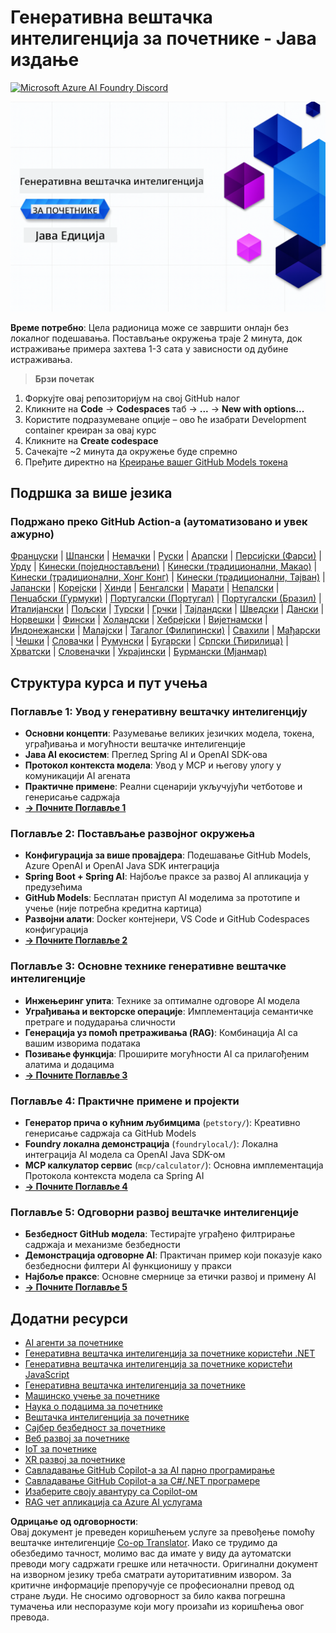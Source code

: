 <!--
CO_OP_TRANSLATOR_METADATA:
{
  "original_hash": "7216baee4139fab32d7bfa0777d75551",
  "translation_date": "2025-07-27T19:02:20+00:00",
  "source_file": "README.md",
  "language_code": "sr"
}
-->
# Генеративна вештачка интелигенција за почетнике - Јава издање
[![Microsoft Azure AI Foundry Discord](https://dcbadge.limes.pink/api/server/ByRwuEEgH4)](https://discord.com/invite/ByRwuEEgH4)

![Генеративна вештачка интелигенција за почетнике - Јава издање](../../translated_images/beg-genai-series.8b48be9951cc574c25f8a3accba949bfd03c2f008e2c613283a1b47316fbee68.sr.png)

**Време потребно**: Цела радионица може се завршити онлајн без локалног подешавања. Постављање окружења траје 2 минута, док истраживање примера захтева 1-3 сата у зависности од дубине истраживања.

> **Брзи почетак** 

1. Форкујте овај репозиторијум на свој GitHub налог
2. Кликните на **Code** → **Codespaces** таб → **...** → **New with options...**
3. Користите подразумеване опције – ово ће изабрати Development container креиран за овај курс
4. Кликните на **Create codespace**
5. Сачекајте ~2 минута да окружење буде спремно
6. Пређите директно на [Креирање вашег GitHub Models токена](./02-SetupDevEnvironment/README.md#step-2-create-a-github-personal-access-token)

## Подршка за више језика

### Подржано преко GitHub Action-а (аутоматизовано и увек ажурно)

[Француски](../fr/README.md) | [Шпански](../es/README.md) | [Немачки](../de/README.md) | [Руски](../ru/README.md) | [Арапски](../ar/README.md) | [Персијски (Фарси)](../fa/README.md) | [Урду](../ur/README.md) | [Кинески (поједностављени)](../zh/README.md) | [Кинески (традиционални, Макао)](../mo/README.md) | [Кинески (традиционални, Хонг Конг)](../hk/README.md) | [Кинески (традиционални, Тајван)](../tw/README.md) | [Јапански](../ja/README.md) | [Корејски](../ko/README.md) | [Хинди](../hi/README.md) | [Бенгалски](../bn/README.md) | [Марати](../mr/README.md) | [Непалски](../ne/README.md) | [Пенџабски (Гурмуки)](../pa/README.md) | [Португалски (Португал)](../pt/README.md) | [Португалски (Бразил)](../br/README.md) | [Италијански](../it/README.md) | [Пољски](../pl/README.md) | [Турски](../tr/README.md) | [Грчки](../el/README.md) | [Тајландски](../th/README.md) | [Шведски](../sv/README.md) | [Дански](../da/README.md) | [Норвешки](../no/README.md) | [Фински](../fi/README.md) | [Холандски](../nl/README.md) | [Хебрејски](../he/README.md) | [Вијетнамски](../vi/README.md) | [Индонежански](../id/README.md) | [Малајски](../ms/README.md) | [Тагалог (Филипински)](../tl/README.md) | [Свахили](../sw/README.md) | [Мађарски](../hu/README.md) | [Чешки](../cs/README.md) | [Словачки](../sk/README.md) | [Румунски](../ro/README.md) | [Бугарски](../bg/README.md) | [Српски (Ћирилица)](./README.md) | [Хрватски](../hr/README.md) | [Словеначки](../sl/README.md) | [Украјински](../uk/README.md) | [Бурмански (Мјанмар)](../my/README.md)

## Структура курса и пут учења

### **Поглавље 1: Увод у генеративну вештачку интелигенцију**
- **Основни концепти**: Разумевање великих језичких модела, токена, уграђивања и могућности вештачке интелигенције
- **Јава AI екосистем**: Преглед Spring AI и OpenAI SDK-ова
- **Протокол контекста модела**: Увод у MCP и његову улогу у комуникацији AI агената
- **Практичне примене**: Реални сценарији укључујући четботове и генерисање садржаја
- **[→ Почните Поглавље 1](./01-IntroToGenAI/README.md)**

### **Поглавље 2: Постављање развојног окружења**
- **Конфигурација за више провајдера**: Подешавање GitHub Models, Azure OpenAI и OpenAI Java SDK интеграција
- **Spring Boot + Spring AI**: Најбоље праксе за развој AI апликација у предузећима
- **GitHub Models**: Бесплатан приступ AI моделима за прототипе и учење (није потребна кредитна картица)
- **Развојни алати**: Docker контејнери, VS Code и GitHub Codespaces конфигурација
- **[→ Почните Поглавље 2](./02-SetupDevEnvironment/README.md)**

### **Поглавље 3: Основне технике генеративне вештачке интелигенције**
- **Инжењеринг упита**: Технике за оптималне одговоре AI модела
- **Уграђивања и векторске операције**: Имплементација семантичке претраге и подударања сличности
- **Генерација уз помоћ претраживања (RAG)**: Комбинација AI са вашим изворима података
- **Позивање функција**: Проширите могућности AI са прилагођеним алатима и додацима
- **[→ Почните Поглавље 3](./03-CoreGenerativeAITechniques/README.md)**

### **Поглавље 4: Практичне примене и пројекти**
- **Генератор прича о кућним љубимцима** (`petstory/`): Креативно генерисање садржаја са GitHub Models
- **Foundry локална демонстрација** (`foundrylocal/`): Локална интеграција AI модела са OpenAI Java SDK-ом
- **MCP калкулатор сервис** (`mcp/calculator/`): Основна имплементација Протокола контекста модела са Spring AI
- **[→ Почните Поглавље 4](./04-PracticalSamples/README.md)**

### **Поглавље 5: Одговорни развој вештачке интелигенције**
- **Безбедност GitHub модела**: Тестирајте уграђено филтрирање садржаја и механизме безбедности
- **Демонстрација одговорне AI**: Практичан пример који показује како безбедносни филтери AI функционишу у пракси
- **Најбоље праксе**: Основне смернице за етички развој и примену AI
- **[→ Почните Поглавље 5](./05-ResponsibleGenAI/README.md)**

## Додатни ресурси 

- [AI агенти за почетнике](https://github.com/microsoft/ai-agents-for-beginners)
- [Генеративна вештачка интелигенција за почетнике користећи .NET](https://github.com/microsoft/Generative-AI-for-beginners-dotnet)
- [Генеративна вештачка интелигенција за почетнике користећи JavaScript](https://github.com/microsoft/generative-ai-with-javascript)
- [Генеративна вештачка интелигенција за почетнике](https://github.com/microsoft/generative-ai-for-beginners)
- [Машинско учење за почетнике](https://aka.ms/ml-beginners)
- [Наука о подацима за почетнике](https://aka.ms/datascience-beginners)
- [Вештачка интелигенција за почетнике](https://aka.ms/ai-beginners)
- [Сајбер безбедност за почетнике](https://github.com/microsoft/Security-101)
- [Веб развој за почетнике](https://aka.ms/webdev-beginners)
- [IoT за почетнике](https://aka.ms/iot-beginners)
- [XR развој за почетнике](https://github.com/microsoft/xr-development-for-beginners)
- [Савладавање GitHub Copilot-а за AI парно програмирање](https://aka.ms/GitHubCopilotAI)
- [Савладавање GitHub Copilot-а за C#/.NET програмере](https://github.com/microsoft/mastering-github-copilot-for-dotnet-csharp-developers)
- [Изаберите своју авантуру са Copilot-ом](https://github.com/microsoft/CopilotAdventures)
- [RAG чет апликација са Azure AI услугама](https://github.com/Azure-Samples/azure-search-openai-demo-java)

**Одрицање од одговорности**:  
Овај документ је преведен коришћењем услуге за превођење помоћу вештачке интелигенције [Co-op Translator](https://github.com/Azure/co-op-translator). Иако се трудимо да обезбедимо тачност, молимо вас да имате у виду да аутоматски преводи могу садржати грешке или нетачности. Оригинални документ на изворном језику треба сматрати ауторитативним извором. За критичне информације препоручује се професионални превод од стране људи. Не сносимо одговорност за било каква погрешна тумачења или неспоразуме који могу произаћи из коришћења овог превода.